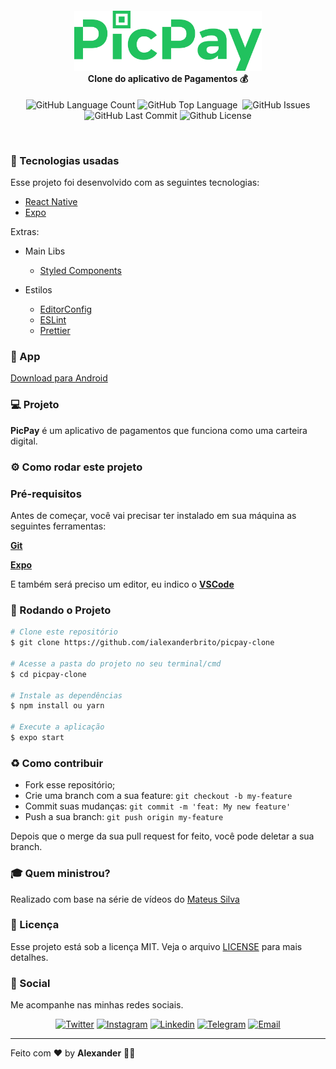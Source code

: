 <h4 align="center">
<img src=".github/logo.png" width="300px" /><br>
 <b>Clone do aplicativo de Pagamentos</b> 💰
</h4>
<p align="center">
    <img alt="GitHub Language Count" src="https://img.shields.io/github/languages/count/ialexanderbrito/picpay-clone?style=flat-square" />
  <img alt="GitHub Top Language" src="https://img.shields.io/github/languages/top/ialexanderbrito/picpay-clone?style=flat-square" />
  <img alt="" src="https://img.shields.io/github/repo-size/ialexanderbrito/picpay-clone?style=flat-square" />
  <img alt="GitHub Issues" src="https://img.shields.io/github/issues/ialexanderbrito/picpay-clone?style=flat-square" />
  <img alt="GitHub Last Commit" src="https://img.shields.io/github/last-commit/ialexanderbrito/picpay-clone?style=flat-square" />
  <img alt="Github License" src="https://img.shields.io/github/license/ialexanderbrito/picpay-clone?style=flat-square" />
</p>

<br>

### :rocket: Tecnologias usadas
Esse projeto foi desenvolvido com as seguintes tecnologias:
- [React Native](https://reactnative.dev/)
- [Expo](https://expo.io/)

Extras:

- Main Libs
  - [Styled Components](https://styled-components.com/)

- Estilos
  - [EditorConfig](https://editorconfig.org/)
  - [ESLint](https://eslint.org/)
  - [Prettier](https://prettier.io/)

### 📱 App

[Download para Android](https://github.com/ialexanderbrito/picpay-clone/releases/tag/1.0.0)

### 💻 Projeto

<b>PicPay</b> é um aplicativo de pagamentos que funciona como uma carteira digital. 

### ⚙ Como rodar este projeto

### Pré-requisitos

Antes de começar, você vai precisar ter instalado em sua máquina as seguintes ferramentas:

<b>[Git](https://git-scm.com)</b>

<b>[Expo](https://expo.io)</b>

E também será preciso um editor, eu indico o <b>[VSCode](https://code.visualstudio.com/)</b>

### 🧭 Rodando o Projeto

```bash
# Clone este repositório
$ git clone https://github.com/ialexanderbrito/picpay-clone

# Acesse a pasta do projeto no seu terminal/cmd
$ cd picpay-clone

# Instale as dependências
$ npm install ou yarn

# Execute a aplicação
$ expo start

```

### :recycle: Como contribuir

- Fork esse repositório;
- Crie uma branch com a sua feature: `git checkout -b my-feature`
- Commit suas mudanças: `git commit -m 'feat: My new feature'`
- Push a sua branch: `git push origin my-feature`

Depois que o merge da sua pull request for feito, você pode deletar a sua branch.

### :mortar_board: Quem ministrou?

Realizado com base na série de vídeos do [Mateus Silva](https://github.com/maateusilva/)

### :memo: Licença

Esse projeto está sob a licença MIT. Veja o arquivo [LICENSE](LICENSE) para mais detalhes.

### 📱 Social

Me acompanhe nas minhas redes sociais.

<p align="center">
  
 <a href="https://twitter.com/ialexanderbrito" target="_blank" > 
     <img alt="Twitter" src="https://img.shields.io/badge/-Twitter-9cf?style=flat-square&logo=Twitter&logoColor=white"></a> 
  
  <a href="https://instagram.com/ialexanderbrito" target="_blank" >
    <img alt="Instagram" src="https://img.shields.io/badge/-Instagram-ff2b8e?style=flat-square&logo=Instagram&logoColor=white"></a> 

  <a href="https://www.linkedin.com/in/ialexanderbrito/" target="_blank" >
    <img alt="Linkedin" src="https://img.shields.io/badge/-Linkedin-blue?style=flat-square&logo=Linkedin&logoColor=white"></a>
    
  <a href="https://t.me/ialexanderbrito" target="_blank" >
    <img alt="Telegram" src="https://img.shields.io/badge/-Telegram-blue?style=flat-square&logo=Telegram&logoColor=white"></a>
  
  <a href="mailto:ialexanderbrito@gmail.com" target="_blank" >
    <img alt="Email" src="https://img.shields.io/badge/-Email-c14438?style=flat-square&logo=Gmail&logoColor=white"></a>
    
</p>

---

Feito com ❤️ by **Alexander** 🤙🏾
